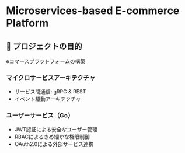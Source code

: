 # Microservices-based E-commerce Platform

## 🎯 プロジェクトの目的

eコマースプラットフォームの構築

### マイクロサービスアーキテクチャ
- サービス間通信: gRPC & REST
- イベント駆動アーキテクチャ

### ユーザーサービス（Go）
- JWT認証による安全なユーザー管理
- RBACによるきめ細かな権限制御
- OAuth2.0による外部サービス連携
